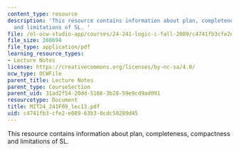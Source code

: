 ```yaml
---
content_type: resource
description: 'This resource contains information about plan, completeness, compactness
  and limitations of SL. '
file: /ol-ocw-studio-app/courses/24-241-logic-i-fall-2009/c4741fb3cfe2e08963b30cdc50289d45_MIT24_241F09_lec13.pdf
file_size: 260694
file_type: application/pdf
learning_resource_types:
- Lecture Notes
license: https://creativecommons.org/licenses/by-nc-sa/4.0/
ocw_type: OCWFile
parent_title: Lecture Notes
parent_type: CourseSection
parent_uid: 31ad2f54-20dd-5166-3b28-59e9cd9ad091
resourcetype: Document
title: MIT24_241F09_lec13.pdf
uid: c4741fb3-cfe2-e089-63b3-0cdc50289d45
---
```

This resource contains information about plan, completeness, compactness and limitations of SL. 